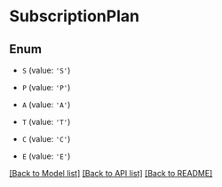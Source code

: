 # SubscriptionPlan


## Enum

* `S` (value: `'S'`)

* `P` (value: `'P'`)

* `A` (value: `'A'`)

* `T` (value: `'T'`)

* `C` (value: `'C'`)

* `E` (value: `'E'`)

[[Back to Model list]](../README.md#documentation-for-models) [[Back to API list]](../README.md#documentation-for-api-endpoints) [[Back to README]](../README.md)
